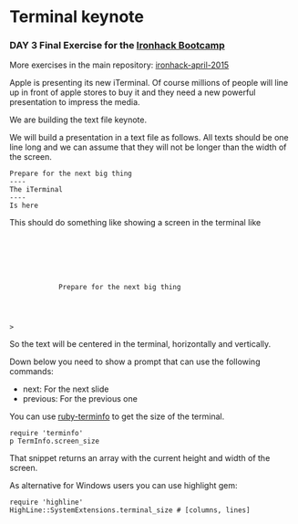 # Terminal keynote

### DAY 3 Final Exercise for the [Ironhack Bootcamp](http://www.ironhack.com/)
More exercises in the main repository: [ironhack-april-2015](https://github.com/marianmartinez/ironhack-april-2015)

Apple is presenting its new iTerminal. Of course millions of people will line up in front of apple stores to buy it and they need a new powerful presentation to impress the media.

We are building the text file keynote.

We will build a presentation in a text file as follows. All texts should be one line long and we can assume that they will not be longer than the width of the screen.

```
Prepare for the next big thing
----
The iTerminal
----
Is here

```
This should do something like showing a screen in the terminal like

```






            Prepare for the next big thing




>
``` 
So the text will be centered in the terminal, horizontally and vertically.

Down below you need to show a prompt that can use the following commands:

* next: For the next slide
* previous: For the previous one

You can use [ruby-terminfo](https://github.com/genki/ruby-terminfo) to get the size of the terminal.

```
require 'terminfo'
p TermInfo.screen_size
```
That snippet returns an array with the current height and width of the screen.

As alternative for Windows users you can use highlight gem:

```
require 'highline'
HighLine::SystemExtensions.terminal_size # [columns, lines]

```
